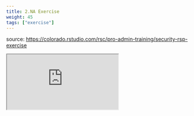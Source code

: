 ```yaml
---
title: 2.NA Exercise
weight: 45
tags: ["exercise"]
---
```


source: https://colorado.rstudio.com/rsc/pro-admin-training/security-rsp-exercise

<div class="resp-container-learnr" class="cssload-loader">
  <div class="cssload-loader">
    <div class="cssload-inner cssload-one"></div>
    <div class="cssload-inner cssload-two"></div>
    <div class="cssload-inner cssload-three"></div>
  </div>
  <iframe 
    src="https://colorado.rstudio.com/rsc/pro-admin-training/security-rsp-exercise" 
    class="resp-iframe-learnr" 
    gesture="media"  allowfullscreen>
  </iframe>
</div>




